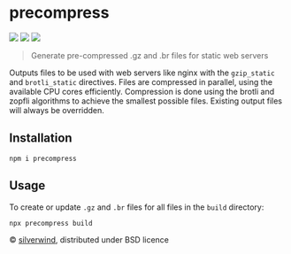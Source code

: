 # precompress
[![](https://img.shields.io/npm/v/precompress.svg?style=flat)](https://www.npmjs.org/package/precompress) [![](https://img.shields.io/npm/dm/precompress.svg)](https://www.npmjs.org/package/precompress) [![](https://api.travis-ci.org/silverwind/precompress.svg?style=flat)](https://travis-ci.org/silverwind/precompress)

> Generate pre-compressed .gz and .br files for static web servers

Outputs files to be used with web servers like nginx with the `gzip_static` and `brotli_static` directives. Files are compressed in parallel, using the available CPU cores efficiently. Compression is done using the brotli and zopfli algorithms to achieve the smallest possible files. Existing output files will always be overridden.

## Installation
```
npm i precompress
```

## Usage
To create or update `.gz` and `.br` files for all files in the `build` directory:
```
npx precompress build
```

© [silverwind](https://github.com/silverwind), distributed under BSD licence
